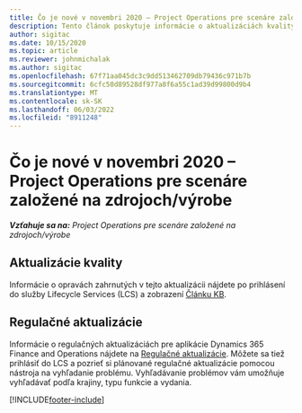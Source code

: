 ```yaml
---
title: Čo je nové v novembri 2020 – Project Operations pre scenáre založené na zdrojoch/výrobe
description: Tento článok poskytuje informácie o aktualizáciách kvality dostupných vo vydaní Project Operations z novembra 2020 pre scenáre založené na skladovej produkcii.
author: sigitac
ms.date: 10/15/2020
ms.topic: article
ms.reviewer: johnmichalak
ms.author: sigitac
ms.openlocfilehash: 67f71aa045dc3c9dd513462709db79436c971b7b
ms.sourcegitcommit: 6cfc50d89528df977a8f6a55c1ad39d99800d9b4
ms.translationtype: MT
ms.contentlocale: sk-SK
ms.lasthandoff: 06/03/2022
ms.locfileid: "8911248"
---
```

# <a name="whats-new-november-2020---project-operations-for-stockedproduction-based-scenarios"></a>Čo je nové v novembri 2020 – Project Operations pre scenáre založené na zdrojoch/výrobe

_**Vzťahuje sa na:** Project Operations pre scenáre založené na zdrojoch/výrobe_

## <a name="quality-updates"></a>Aktualizácie kvality

Informácie o opravách zahrnutých v tejto aktualizácii nájdete po prihlásení do služby Lifecycle Services (LCS) a zobrazení [Článku KB](https://fix.lcs.dynamics.com/Issue/Details?bugId=488609&amp;dbType=3&amp;qc=8251e8e1d5e2386de850599926c1adc3fec8e2ba25308036d22cdfe0a1c28fc7).

## <a name="regulatory-updates"></a>Regulačné aktualizácie

Informácie o regulačných aktualizáciách pre aplikácie Dynamics 365 Finance and Operations nájdete na [Regulačné aktualizácie](/dynamics365/finance/localizations/regulatory-updates). Môžete sa tiež prihlásiť do LCS a pozrieť si plánované regulačné aktualizácie pomocou nástroja na vyhľadanie problému. Vyhľadávanie problémov vám umožňuje vyhľadávať podľa krajiny, typu funkcie a vydania.


[!INCLUDE[footer-include](../../includes/footer-banner.md)]